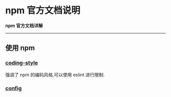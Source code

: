 npm 官方文档说明
====

**npm 官方文档详解**

-------


## 使用 npm
### [coding-style](https://docs.npmjs.com/misc/coding-style)
强调了 npm 的编码风格,可以使用 eslint 进行限制.

### [config](https://docs.npmjs.com/misc/config)
